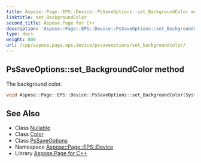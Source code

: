 ```yaml
---
title: Aspose::Page::EPS::Device::PsSaveOptions::set_BackgroundColor method
linktitle: set_BackgroundColor
second_title: Aspose.Page for C++
description: 'Aspose::Page::EPS::Device::PsSaveOptions::set_BackgroundColor method. The background color in C++.'
type: docs
weight: 800
url: /cpp/aspose.page.eps.device/pssaveoptions/set_backgroundcolor/
---
```

## PsSaveOptions::set_BackgroundColor method


The background color.

```cpp
void Aspose::Page::EPS::Device::PsSaveOptions::set_BackgroundColor(System::Nullable<System::Drawing::Color> value)
```

## See Also

* Class [Nullable](../../../system/nullable/)
* Class [Color](../../../system.drawing/color/)
* Class [PsSaveOptions](../)
* Namespace [Aspose::Page::EPS::Device](../../)
* Library [Aspose.Page for C++](../../../)
